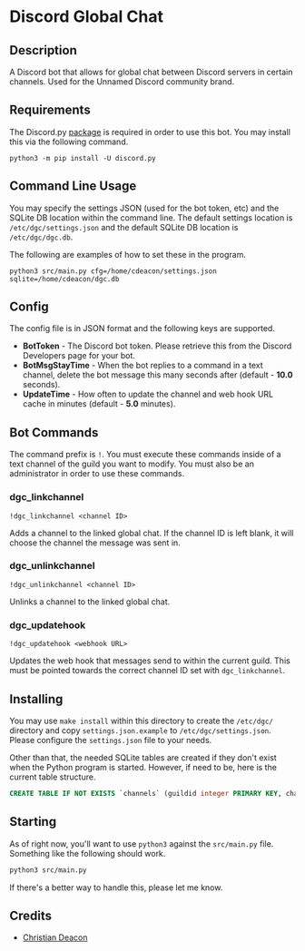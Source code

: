 # Discord Global Chat
## Description
A Discord bot that allows for global chat between Discord servers in certain channels. Used for the Unnamed Discord community brand.

## Requirements
The Discord.py [package](https://pypi.org/project/discord.py/) is required in order to use this bot. You may install this via the following command.

```
python3 -m pip install -U discord.py
```

## Command Line Usage
You may specify the settings JSON (used for the bot token, etc) and the SQLite DB location within the command line. The default settings location is `/etc/dgc/settings.json` and the default SQLite DB location is `/etc/dgc/dgc.db`.

The following are examples of how to set these in the program.

```
python3 src/main.py cfg=/home/cdeacon/settings.json sqlite=/home/cdeacon/dgc.db
```

## Config
The config file is in JSON format and the following keys are supported.

* **BotToken** - The Discord bot token. Please retrieve this from the Discord Developers page for your bot.
* **BotMsgStayTime** - When the bot replies to a command in a text channel, delete the bot message this many seconds after (default - **10.0** seconds).
* **UpdateTime** - How often to update the channel and web hook URL cache in minutes (default - **5.0** minutes).

## Bot Commands
The command prefix is `!`. You must execute these commands inside of a text channel of the guild you want to modify. You must also be an administrator in order to use these commands.

### dgc_linkchannel
```
!dgc_linkchannel <channel ID>
```

Adds a channel to the linked global chat. If the channel ID is left blank, it will choose the channel the message was sent in.

### dgc_unlinkchannel
```
!dgc_unlinkchannel <channel ID>
```

Unlinks a channel to the linked global chat.

### dgc_updatehook
```
!dgc_updatehook <webhook URL>
```

Updates the web hook that messages send to within the current guild. This must be pointed towards the correct channel ID set with `dgc_linkchannel`.

## Installing
You may use `make install` within this directory to create the `/etc/dgc/` directory and copy `settings.json.example` to `/etc/dgc/settings.json`. Please configure the `settings.json` file to your needs.

Other than that, the needed SQLite tables are created if they don't exist when the Python program is started. However, if need to be, here is the current table structure.

```SQL
CREATE TABLE IF NOT EXISTS `channels` (guildid integer PRIMARY KEY, channelid integer, webhookurl text)
```

## Starting
As of right now, you'll want to use `python3` against the `src/main.py` file. Something like the following should work.

```bash
python3 src/main.py
```

If there's a better way to handle this, please let me know.

## Credits
* [Christian Deacon](https://github.com/gamemann)